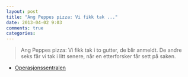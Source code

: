```yaml
---
layout: post
title: "Ang Peppes pizza: Vi fikk tak ..."
date: 2013-04-02 9:03
comments: true
categories: 
---
```


> Ang Peppes pizza: Vi fikk tak i to gutter, de blir anmeldt. De andre seks får vi tak i litt senere, når en etterforsker får sett på saken.
- [Operasjonssentralen](http://twitter.com/oslopolitiops/statuses/319117829741891584)
